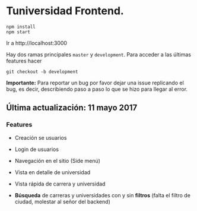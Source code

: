 # Tuniversidad Frontend.

```
npm install
npm start
```
Ir a http://localhost:3000

Hay dos ramas principales ```master``` y ```development```. Para acceder a las últimas features hacer
``` 
git checkout -b development
```
**Importante:** Para reportar un bug por favor dejar una issue replicando el bug, es decir, describiendo paso a paso lo que se hizo para llegar al error.

## Última actualización: 11 mayo 2017

### Features

 * Creación se usuarios
  
 * Login de usuarios
  
 * Navegación en el sitio (Side menú)
  
 * Vista en detalle de universidad
  
 * Vista rápida de carrera y universidad
  
 * **Búsqueda** de carreras y universidades con y sin **filtros** (falta el filtro de ciudad, molestar al señor del backend)





